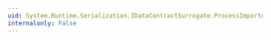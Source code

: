 ```yaml
---
uid: System.Runtime.Serialization.IDataContractSurrogate.ProcessImportedType(System.CodeDom.CodeTypeDeclaration,System.CodeDom.CodeCompileUnit)
internalonly: False
---
```

